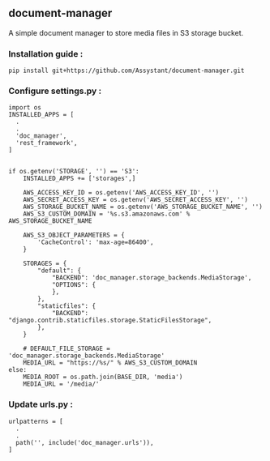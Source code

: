 ## document-manager
A simple document manager to store media files in S3 storage bucket.

### Installation guide :
```pip install git+https://github.com/Assystant/document-manager.git```

### Configure settings.py :
```
import os
INSTALLED_APPS = [
  .
  .
  'doc_manager',
  'rest_framework',
]


if os.getenv('STORAGE', '') == 'S3':
    INSTALLED_APPS += ['storages',]
    
    AWS_ACCESS_KEY_ID = os.getenv('AWS_ACCESS_KEY_ID', '')
    AWS_SECRET_ACCESS_KEY = os.getenv('AWS_SECRET_ACCESS_KEY', '')
    AWS_STORAGE_BUCKET_NAME = os.getenv('AWS_STORAGE_BUCKET_NAME', '')
    AWS_S3_CUSTOM_DOMAIN = '%s.s3.amazonaws.com' % AWS_STORAGE_BUCKET_NAME

    AWS_S3_OBJECT_PARAMETERS = {
        'CacheControl': 'max-age=86400',
    }

    STORAGES = {
        "default": {
            "BACKEND": 'doc_manager.storage_backends.MediaStorage',
            "OPTIONS": {
            },
        },
        "staticfiles": {
            "BACKEND": "django.contrib.staticfiles.storage.StaticFilesStorage",
        },
    }
    
    # DEFAULT_FILE_STORAGE = 'doc_manager.storage_backends.MediaStorage'
    MEDIA_URL = "https://%s/" % AWS_S3_CUSTOM_DOMAIN
else:
    MEDIA_ROOT = os.path.join(BASE_DIR, 'media')
    MEDIA_URL = '/media/'
```

### Update urls.py :
```
urlpatterns = [
  .
  .
  path('', include('doc_manager.urls')),
]
```

